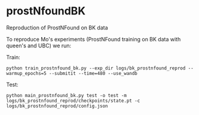 # prostNfoundBK
Reproduction of ProstNFound on BK data

To reproduce Mo's experiments (ProstNFound training on BK data with queen's and UBC) we run: 

Train: 
```
python train_prostnfound_bk.py --exp_dir logs/bk_prostnfound_reprod --warmup_epochs=5 --submitit --time=480 --use_wandb
```

Test: 
```
python main_prostnfound_bk.py test -o test -m logs/bk_prostnfound_reprod/checkpoints/state.pt -c logs/bk_prostnfound_reprod/config.json 
```
